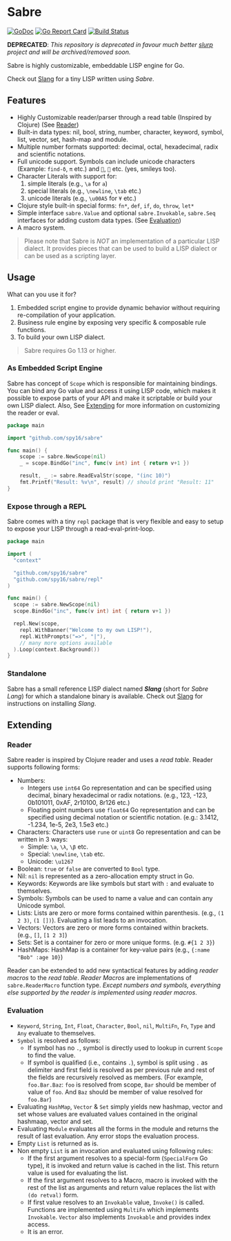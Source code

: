 # Sabre

[![GoDoc](https://godoc.org/github.com/spy16/sabre?status.svg)](https://godoc.org/github.com/spy16/sabre) [![Go Report Card](https://goreportcard.com/badge/github.com/spy16/sabre)](https://goreportcard.com/report/github.com/spy16/sabre) [![Build Status](https://travis-ci.org/spy16/sabre.svg?branch=master)](https://travis-ci.org/spy16/sabre)

**DEPRECATED**: *This repository is deprecated in favour much better [slurp](//github.com/spy16/slurp) project and will be archived/removed soon.*

Sabre is highly customizable, embeddable LISP engine for Go.

Check out [Slang](https://github.com/spy16/slang) for a tiny LISP written using *Sabre*.

## Features

* Highly Customizable reader/parser through a read table (Inspired by Clojure) (See [Reader](#reader))
* Built-in data types: nil, bool, string, number, character, keyword, symbol, list, vector, set,
  hash-map and module.
* Multiple number formats supported: decimal, octal, hexadecimal, radix and scientific notations.
* Full unicode support. Symbols can include unicode characters (Example: `find-δ`, `π` etc.)
  and `🧠`, `🏃` etc. (yes, smileys too).
* Character Literals with support for:
  1. simple literals  (e.g., `\a` for `a`)
  2. special literals (e.g., `\newline`, `\tab` etc.)
  3. unicode literals (e.g., `\u00A5` for `¥` etc.)
* Clojure style built-in special forms: `fn*`, `def`, `if`, `do`, `throw`, `let*`
* Simple interface `sabre.Value` and optional `sabre.Invokable`, `sabre.Seq` interfaces for
  adding custom data types. (See [Evaluation](#evaluation))
* A macro system.

> Please note that Sabre is _NOT_ an implementation of a particular LISP dialect. It provides
> pieces that can be used to build a LISP dialect or can be used as a scripting layer.

## Usage

What can you use it for?

1. Embedded script engine to provide dynamic behavior without requiring re-compilation
   of your application.
2. Business rule engine by exposing very specific & composable rule functions.
3. To build your own LISP dialect.

> Sabre requires Go 1.13 or higher.

### As Embedded Script Engine

Sabre has concept of `Scope` which is responsible for maintaining bindings. You can bind
any Go value and access it using LISP code, which makes it possible to expose parts of your
API and make it scriptable or build your own LISP dialect. Also, See [Extending](#extending)
for more information on customizing the reader or eval.

```go
package main

import "github.com/spy16/sabre"

func main() {
    scope := sabre.NewScope(nil)
    _ = scope.BindGo("inc", func(v int) int { return v+1 })

    result, _ := sabre.ReadEvalStr(scope, "(inc 10)")
    fmt.Printf("Result: %v\n", result) // should print "Result: 11"
}
```

### Expose through a REPL

Sabre comes with a tiny `repl` package that is very flexible and easy to setup
to expose your LISP through a read-eval-print-loop.

```go
package main

import (
  "context"

  "github.com/spy16/sabre"
  "github.com/spy16/sabre/repl"
)

func main() {
  scope := sabre.NewScope(nil)
  scope.BindGo("inc", func(v int) int { return v+1 })

  repl.New(scope,
    repl.WithBanner("Welcome to my own LISP!"),
    repl.WithPrompts("=>", "|"),
    // many more options available
  ).Loop(context.Background())
}
```

### Standalone

Sabre has a small reference LISP dialect named ***Slang*** (short for *Sabre Lang*) for
which a standalone binary is available. Check out [Slang](https://github.com/spy16/slang)
for instructions on installing *Slang*.

## Extending

### Reader

Sabre reader is inspired by Clojure reader and uses a _read table_. Reader supports
following forms:

* Numbers:
  * Integers use `int64` Go representation and can be specified using decimal, binary
    hexadecimal or radix notations. (e.g., 123, -123, 0b101011, 0xAF, 2r10100, 8r126 etc.)
  * Floating point numbers use `float64` Go representation and can be specified using
    decimal notation or scientific notation. (e.g.: 3.1412, -1.234, 1e-5, 2e3, 1.5e3 etc.)
* Characters: Characters use `rune` or `uint8` Go representation and can be written in 3 ways:
  * Simple: `\a`, `\λ`, `\β` etc.
  * Special: `\newline`, `\tab` etc.
  * Unicode: `\u1267`
* Boolean: `true` or `false` are converted to `Bool` type.
* Nil: `nil` is represented as a zero-allocation empty struct in Go.
* Keywords: Keywords are like symbols but start with `:` and evaluate to themselves.
* Symbols: Symbols can be used to name a value and can contain any Unicode symbol.
* Lists: Lists are zero or more forms contained within parenthesis. (e.g., `(1 2 3)`, `(1 [])`).
  Evaluating a list leads to an invocation.
* Vectors: Vectors are zero or more forms contained within brackets. (e.g., `[]`, `[1 2 3]`)
* Sets: Set is a container for zero or more unique forms. (e.g. `#{1 2 3}`)
* HashMaps: HashMap is a container for key-value pairs (e.g., `{:name "Bob" :age 10}`)

Reader can be extended to add new syntactical features by adding _reader macros_
to the _read table_. _Reader Macros_ are implementations of `sabre.ReaderMacro`
function type. _Except numbers and symbols, everything else supported by the reader
is implemented using reader macros_.

### Evaluation

* `Keyword`, `String`, `Int`, `Float`, `Character`, `Bool`, `nil`, `MultiFn`,
  `Fn`, `Type` and `Any` evaluate to themselves.
* `Symbol` is resolved as follows:
  * If symbol has no `.`, symbol is directly used to lookup in current `Scope`
    to find the value.
  * If symbol is qualified (i.e., contains `.`), symbol is split using `.` as
    delimiter and first field is resolved as per previous rule and rest of the
    fields are recursively resolved as members. (For example, `foo.Bar.Baz`: `foo`
    is resolved from scope, `Bar` should be member of value of `foo`. And `Baz`
    should be member of value resolved for `foo.Bar`)
* Evaluating `HashMap`, `Vector` & `Set` simply yields new hashmap, vector and set
  whose values are evaluated values contained in the original hashmaap, vector and set.
* Evaluating `Module` evaluates all the forms in the module and returns the result
  of last evaluation. Any error stops the evaluation process.
* Empty `List` is returned as is.
* Non empty `List` is an invocation and evaluated using following rules:
  * If the first argument resolves to a special-form (`SpecialForm` Go type),
    it is invoked and return value is cached in the list. This return value
    is used for evaluating the list.
  * If the first argument resolves to a Macro, macro is invoked with the rest
    of the list as arguments and return value replaces the list with `(do retval)`
    form.
  * If first value resolves to an `Invokable` value, `Invoke()` is called. Functions
    are implemented using `MultiFn` which implements `Invokable`. `Vector` also implements
    `Invokable` and provides index access.
  * It is an error.

